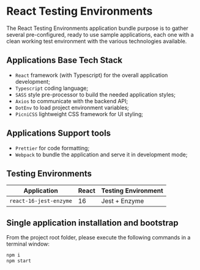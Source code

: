 # React Testing Environments

The React Testing Environments application bundle purpose is to gather several pre-configured, ready to use sample applications, each one with a clean working test environment with the various technologies available.

## Applications Base Tech Stack

- `React` framework (with Typescript) for the overall application development;
- `Typescript` coding language;
- `SASS` style pre-processor to build the needed application styles;
- `Axios` to communicate with the backend API;
- `DotEnv` to load project environment variables;
- `PicniCSS` lightweight CSS framework for UI styling;

## Applications Support tools

- `Prettier` for code formatting;
- `Webpack` to bundle the application and serve it in development mode;

## Testing Environments

| Application            | React | Testing Environment |
| ---------------------- | ----- | ------------------- |
| `react-16-jest-enzyme` | 16    | Jest + Enzyme       |

## Single application installation and bootstrap

From the project root folder, please execute the following commands in a terminal window:

```bash
npm i
npm start
```

